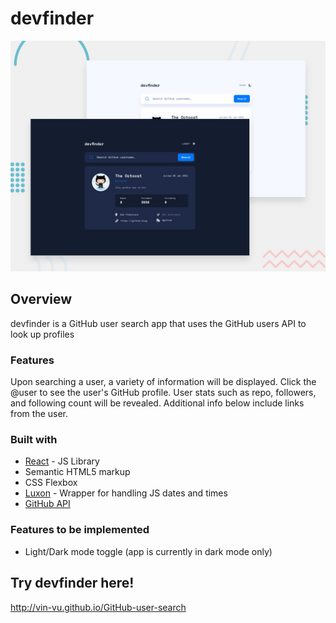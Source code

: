 # devfinder

![devfinder Logo](/public/devfinder.jpg)

## Overview

devfinder is a GitHub user search app that uses the GitHub users API to look up profiles

### Features

Upon searching a user, a variety of information will be displayed. Click the @user to see the user's GitHub profile. User stats such as repo, followers, and following count will be revealed. Additional info below include links from the user.

### Built with
- [React](https://reactjs.org/) - JS Library
- Semantic HTML5 markup
- CSS Flexbox
- [Luxon](https://moment.github.io/luxon/#/) - Wrapper for handling JS dates and times
- [GitHub API](https://docs.github.com/en/rest/reference/users)

### Features to be implemented
- Light/Dark mode toggle (app is currently in dark mode only)

## Try devfinder here!
http://vin-vu.github.io/GitHub-user-search



